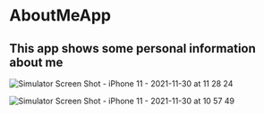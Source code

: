 # AboutMeApp

## This app shows some personal information about me 

![Simulator Screen Shot - iPhone 11 - 2021-11-30 at 11 28 24](https://user-images.githubusercontent.com/53323174/144116289-ab3319e8-f8b8-422e-99c0-3b5ec903c154.png)


![Simulator Screen Shot - iPhone 11 - 2021-11-30 at 10 57 49](https://user-images.githubusercontent.com/53323174/144116293-1038318c-008d-468a-ae93-1851823cafb0.png)
